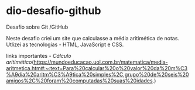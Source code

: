 # dio-desafio-github
Desafio sobre Git /GitHub

Neste desafio criei um site que calculasse a média aritimética de notas.
Utlizei as tecnologias - HTML, JavaScript e CSS.

links importantes - *Cálculo aritimético*(https://mundoeducacao.uol.com.br/matematica/media-aritmetica.htm#:~:text=Para%20calcular%20o%20valor%20da%20m%C3%A9dia%20aritm%C3%A9tica%20simples%2C,grupo%20de%20seis%20amigos%2C%20foram%20computadas%20suas%20idades.)

